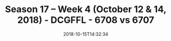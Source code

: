 ---
title: Season 17 – Week 4 (October 12 & 14, 2018) - DCGFFL - 6708 vs 6707
teams_score:
- team: 6708
  score:
- team: 6707
  score: 13
mvp: D. Merlino (White); T. Wilson (Teal)
game-ball: J. Moseman (White); T. Comparetto (Teal)
season: 17
week: 4
date: '2018-10-15T14:32:34'
pageid: season-17-week-4-october-12-14-2018-6708-vs-6707
---